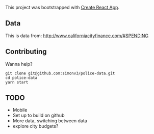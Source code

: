 This project was bootstrapped with [Create React App](https://github.com/facebook/create-react-app).

## Data

This is data from: http://www.californiacityfinance.com/#SPENDING

## Contributing

Wanna help?

```
git clone git@github.com:simonv3/police-data.git
cd police-data
yarn start
```

## TODO

- Mobile
- Set up to build on github
- More data, switching between data
- explore city budgets?
